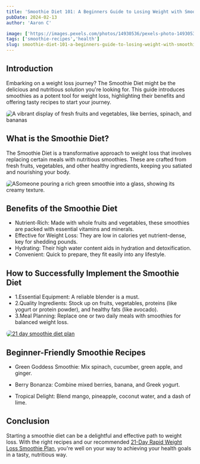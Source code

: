 ```yaml
---
title: 'Smoothie Diet 101: A Beginners Guide to Losing Weight with Smoothies'
pubDate: 2024-02-13
author: 'Aaron C'

image: ['https://images.pexels.com/photos/14930536/pexels-photo-14930536.jpeg?auto=compress&cs=tinysrgb&w=1260&h=750&dpr=1']
tags: ['smoothie-recipes','health']
slug: smoothie-diet-101-a-beginners-guide-to-losing-weight-with-smoothies
---
```



## Introduction
Embarking on a weight loss journey? The Smoothie Diet might be the delicious and nutritious solution you're looking for. This guide introduces smoothies as a potent tool for weight loss, highlighting their benefits and offering tasty recipes to start your journey.

<img src="https://images.pexels.com/photos/8845666/pexels-photo-8845666.jpeg?auto=compress&cs=tinysrgb&w=1260&h=750&dpr=1" alt="A vibrant display of fresh fruits and vegetables, like berries, spinach, and bananas" style="max-width: 100%; height: auto; display: block; margin-left: auto; margin-right: auto; border-radius: 8px">


## What is the Smoothie Diet?
The Smoothie Diet is a transformative approach to weight loss that involves replacing certain meals with nutritious smoothies. These are crafted from fresh fruits, vegetables, and other healthy ingredients, keeping you satiated and nourishing your body.



<img src="https://images.pexels.com/photos/6707445/pexels-photo-6707445.jpeg?auto=compress&cs=tinysrgb&w=1260&h=750&dpr=1" alt="ASomeone pouring a rich green smoothie into a glass, showing its creamy texture.
" style="max-width: 100%; height: auto; display: block; margin-left: auto; margin-right: auto; border-radius: 8px">


## Benefits of the Smoothie Diet
- Nutrient-Rich: Made with whole fruits and vegetables, these smoothies are packed with essential vitamins and minerals.
- Effective for Weight Loss: They are low in calories yet nutrient-dense, key for shedding pounds.
- Hydrating: Their high water content aids in hydration and detoxification.
- Convenient: Quick to prepare, they fit easily into any lifestyle.


## How to Successfully Implement the Smoothie Diet
- 1.Essential Equipment: A reliable blender is a must.
- 2.Quality Ingredients: Stock up on fruits, vegetables, proteins (like yogurt or protein powder), and healthy fats (like avocado).
- 3.Meal Planning: Replace one or two daily meals with smoothies for balanced weight loss.

<a href="https://bit.ly/3wbDNrv">
<img src="https://miro.medium.com/v2/resize:fit:786/format:webp/0*1N05EFIW73fcor4f.jpg" alt=" 21 day smoothie diet plan
" style="max-width: 100%; height: auto; display: block; margin-left: auto; margin-right: auto; border-radius: 8px">
</a>




## Beginner-Friendly Smoothie Recipes
- Green Goddess Smoothie: Mix spinach, cucumber, green apple, and ginger.

- Berry Bonanza: Combine mixed berries, banana, and Greek yogurt.

- Tropical Delight: Blend mango, pineapple, coconut water, and a dash of lime.


## Conclusion
Starting a smoothie diet can be a delightful and effective path to weight loss. With the right recipes and our recommended <a class="affilate-link" href="https://bit.ly/3wbDNrv" >21-Day Rapid Weight Loss Smoothie Plan</a>, you're well on your way to achieving your health goals in a tasty, nutritious way.

